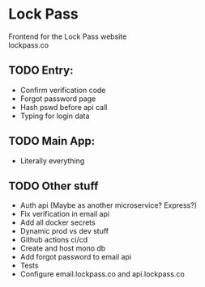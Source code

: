 # Lock Pass
Frontend for the Lock Pass website <br />
lockpass.co

## TODO Entry:
- Confirm verification code 
- Forgot password page
- Hash pswd before api call
- Typing for login data

## TODO Main App:
- Literally everything

## TODO Other stuff
- Auth api (Maybe as another microservice? Express?)
- Fix verification in email api
- Add all docker secrets
- Dynamic prod vs dev stuff
- Github actions ci/cd
- Create and host mono db
- Add forgot password to email api
- Tests
- Configure email.lockpass.co and api.lockpass.co